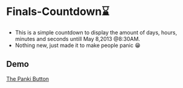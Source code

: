 # Finals-Countdown:hourglass:

- This is a simple countdown to display the amount of days, hours, minutes and seconds untill May 8,2013 @8:30AM. 
- Nothing new, just made it to make people panic :grin:

## Demo

[The Panki Button](https://estif0.github.io/finals-countdown/)
